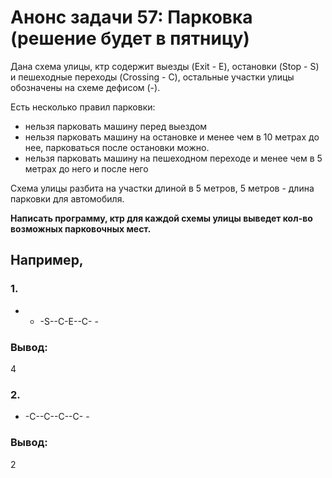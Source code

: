 ﻿# Анонс задачи 57: Парковка (решение будет в пятницу)  

Дана схема улицы, ктр содержит выезды (Exit - E), остановки (Stop - S) и пешеходные переходы (Crossing - C), остальные участки улицы обозначены на схеме дефисом (-).  

Есть несколько правил парковки:  
 - нельзя парковать машину перед выездом  
 - нельзя парковать машину на остановке и менее чем в 10 метрах до нее, парковаться после остановки можно.  
 - нельзя парковать машину на пешеходном переходе и менее чем в 5 метрах до него и после него  
   
Схема улицы разбита на участки длиной в 5 метров, 5 метров - длина парковки для автомобиля.  

**Написать программу, ктр для каждой схемы улицы выведет кол-во возможных парковочных мест.**  

## Например,   

### 1.  
- - -S--C-E--С- -  
### Вывод:   
4

### 2.  
- -С--С--С--С- -  
### Вывод:   
2  

